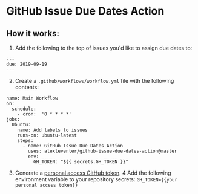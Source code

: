# GitHub Issue Due Dates Action

## How it works:
1. Add the following to the top of issues you'd like to assign due dates to:
```
---
due: 2019-09-19
---
```
2. Create a `.github/workflows/workflow.yml` file with the following contents:
```
name: Main Workflow
on:
  schedule:
    - cron:  '0 * * * *'
jobs:
  Ubuntu:
    name: Add labels to issues
    runs-on: ubuntu-latest
    steps:
      - name: GitHub Issue Due Dates Action
        uses: alexleventer/github-issue-due-dates-action@master
        env:
          GH_TOKEN: "${{ secrets.GH_TOKEN }}"
```
3. Generate a [personal access GitHub token](https://github.com/settings/tokens).
4 Add the following environment variable to your repository secrets: `GH_TOKEN={{your personal access token}}`
